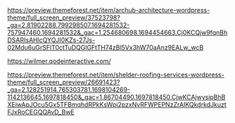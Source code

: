 https://preview.themeforest.net/item/archub-architecture-wordpress-theme/full_screen_preview/37523798?_ga=2.81902288.799298507.1694281532-757947460.1694281532&_gac=1.254680698.1694454663.Cj0KCQjw9fqnBhDSARIsAHlcQYQJI0KZs-27Js-02Mdu6uGrSFlT0ctTuDQGlGFtTH74zBl5Vx3hW70aAnz9EALw_wcB


<!-- Wilmer - template 3 -->
https://wilmer.qodeinteractive.com/

https://preview.themeforest.net/item/shelder-roofing-services-wordpress-theme/full_screen_preview/26691423?_ga=2.128251914.765303781.1698104269-1142136645.1697818450&_gac=1.86704490.1697818450.CjwKCAjwysipBhBXEiwApJOcu5Gx5TFBmqhdRPkKsWpi2pzxNvRFWPEPNzZrAIKQkdrkdJkuztFJxRoCEGQQAvD_BwE

